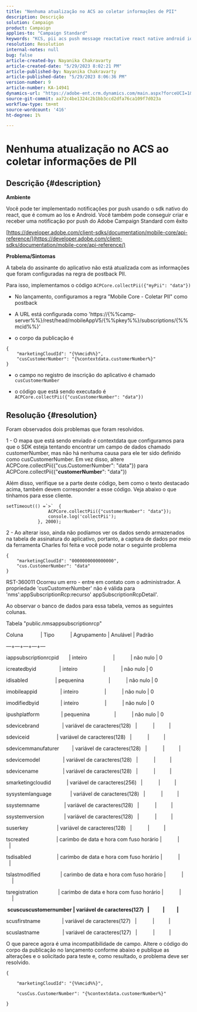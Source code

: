 ```yaml
---
title: "Nenhuma atualização no ACS ao coletar informações de PII"
description: Descrição
solution: Campaign
product: Campaign
applies-to: "Campaign Standard"
keywords: "KCS, pii acs push message reactative react native android ios"
resolution: Resolution
internal-notes: null
bug: false
article-created-by: Nayanika Chakravarty
article-created-date: "5/29/2023 8:02:21 PM"
article-published-by: Nayanika Chakravarty
article-published-date: "5/29/2023 8:06:36 PM"
version-number: 9
article-number: KA-14941
dynamics-url: "https://adobe-ent.crm.dynamics.com/main.aspx?forceUCI=1&pagetype=entityrecord&etn=knowledgearticle&id=cb2771b5-5bfe-ed11-8f6e-6045bd006a22"
source-git-commit: aa72c4be1324c2b1bb3ccd2dfa76ca109f7d023a
workflow-type: tm+mt
source-wordcount: '416'
ht-degree: 1%

---
```


# Nenhuma atualização no ACS ao coletar informações de PII

## Descrição {#description}


<b>Ambiente</b>

Você pode ter implementado notificações por push usando o sdk nativo do react, que é comum ao Ios e Android. Você também pode conseguir criar e receber uma notificação por push do Adobe Campaign Standard com êxito

[https://developer.adobe.com/client-sdks/documentation/mobile-core/api-reference/](https://developer.adobe.com/client-sdks/documentation/mobile-core/api-reference/)

<b>Problema/Sintomas</b>

A tabela do assinante do aplicativo não está atualizada com as informações que foram configuradas na regra de postback PII.

Para isso, implementamos o código `ACPCore.collectPii({"myPii": "data"})`

- No lançamento, configuramos a regra &quot;Mobile Core - Coletar PII&quot; como postback

- A URL está configurada como &#39;https://{%%camp-server%%}/rest/head/mobileAppV5/{%%pkey%%}/subscriptions/{%%mcid%%}&#39;

- o corpo da publicação é


```
{
    "marketingCloudId": "{%%mcid%%}",
    "cusCustomerNumber": "{%contextdata.customerNumber%}"
}
```


- o campo no registro de inscrição do aplicativo é chamado `cusCustomerNumber`

- o código que está sendo executado é `ACPCore.collectPii({"cusCustomerNumber": "data"})`


## Resolução {#resolution}


Foram observados dois problemas que foram resolvidos.



1 - O mapa que está sendo enviado é contextdata que configuramos para que o SDK esteja tentando encontrar um campo de dados chamado customerNumber, mas não há nenhuma causa para ele ter sido definido como cusCustomerNumber. Em vez disso, altere ACPCore.collectPii({&quot;cus.CustomerNumber&quot;: &quot;data&quot;}) para ACPCore.collectPii({&quot;<b>customerNumber</b>&quot;: &quot;data&quot;})

Além disso, verifique se a parte deste código, bem como o texto destacado acima, também devem corresponder a esse código. Veja abaixo o que tínhamos para esse cliente.


```
setTimeout(() =`>`  {
                ACPCore.collectPii({"customerNumber": "data"});
                console.log('collectPii');
            }, 2000);
```


2 - Ao alterar isso, ainda não podíamos ver os dados sendo armazenados na tabela de assinatura do aplicativo, portanto, a captura de dados por meio da ferramenta Charles foi feita e você pode notar o seguinte problema


```
{
    "marketingCloudId": "0000000000000000",
    "cus.CustomerNumber": "data"
}
```


RST-360011 Ocorreu um erro - entre em contato com o administrador.
A propriedade &#39;cusCustomerNumber&#39; não é válida para &#39;nms&#39;:appSubscriptionRcp:recurso&#39; appSubscriptionRcpDetail&#39;.

Ao observar o banco de dados para essa tabela, vemos as seguintes colunas.



Tabela &quot;public.nmsappsubscriptionrcp&quot;

Coluna            | Tipo           | Agrupamento | Anulável | Padrão

—+—+—+—+—

iappsubscriptionrcpid       | inteiro                  |           | não nulo | 0

icreatedbyid                | inteiro                  |           | não nulo | 0

idisabled                   | pequenina                 |           | não nulo | 0

imobileappid                | inteiro                  |           | não nulo | 0

imodifiedbyid               | inteiro                  |           | não nulo | 0

ipushplatform               | pequenina                 |           | não nulo | 0

sdevicebrand                | variável de caracteres(128)   |           |          |

sdeviceid                   | variável de caracteres(128)   |           |          |

sdevicemmanufaturer         | variável de caracteres(128)   |           |          |

sdevicemodel                | variável de caracteres(128)   |           |          |

sdevicename                 | variável de caracteres(128)   |           |          |

smarketingcloudid           | variável de caracteres(256)   |           |          |

sysystemlanguage             | variável de caracteres(128)   |           |          |

ssystemname                 | variável de caracteres(128)   |           |          |

ssystemversion              | variável de caracteres(128)   |           |          |

suserkey                    | variável de caracteres(128)   |           |          |

tscreated                   | carimbo de data e hora com fuso horário |           |          |

tsdisabled                  | carimbo de data e hora com fuso horário |           |          |

tslastmodified              | carimbo de data e hora com fuso horário |           |          |

tsregistration              | carimbo de data e hora com fuso horário |           |          |

<b> scuscuscustomernumber | variável de caracteres(127)   |           |          | </b>

scusfirstname               | variável de caracteres(127)   |           |          |

scuslastname                | variável de caracteres(127)   |           |          |



O que parece agora é uma incompatibilidade de campo. Altere o código do corpo da publicação no lançamento conforme abaixo e publique as alterações e o solicitado para teste e, como resultado, o problema deve ser resolvido.


```
{

    "marketingCloudId": "{%%mcid%%}",

    "cusCus.CustomerNumber": "{%contextdata.customerNumber%}"

}
```

